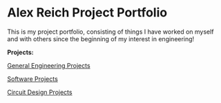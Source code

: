 # Alex Reich Project Portfolio

This is my project portfolio, consisting of things I have worked on myself and with others since the beginning of my interest in engineering!

**Projects:**

[General Engineering Projects](https://areich128.github.io/Projects/projects.html)

[Software Projects](https://areich128.github.io/Software/software.html)

[Circuit Design Projects](https://areich128.github.io/CircuitDesign/circuitdes.html)